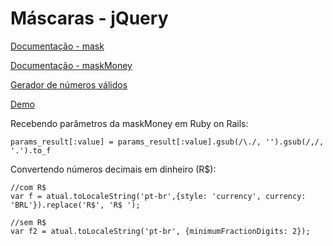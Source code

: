 # Máscaras - jQuery

[Documentação - mask](https://igorescobar.github.io/jQuery-Mask-Plugin/docs.html)

[Documentação - maskMoney](http://plentz.github.io/jquery-maskmoney/)

[Gerador de números válidos](https://www.4devs.com.br/gerador_de_cpf)

[Demo](https://htmlpreview.github.io/?https://github.com/ValterAndrei/mask/blob/master/index.html)


Recebendo parâmetros da maskMoney em Ruby on Rails:

```
params_result[:value] = params_result[:value].gsub(/\./, '').gsub(/,/, '.').to_f
```

Convertendo números decimais em dinheiro (R$):

```
//com R$
var f = atual.toLocaleString('pt-br',{style: 'currency', currency: 'BRL'}).replace('R$', 'R$ ');

//sem R$
var f2 = atual.toLocaleString('pt-br', {minimumFractionDigits: 2});
```
